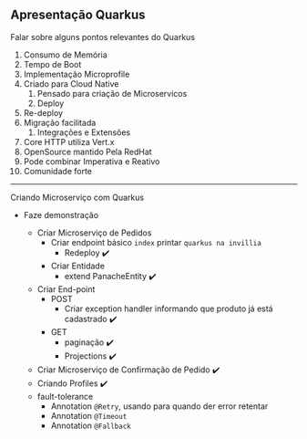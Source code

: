## Apresentação Quarkus

Falar sobre alguns pontos relevantes do Quarkus

1. Consumo de Memória
2. Tempo de Boot
3. Implementação Microprofile
4. Criado para Cloud Native
   1. Pensado para criação de Microservicos
   2. Deploy
5. Re-deploy
6. Migração facilitada
   1. Integrações e Extensões
7. Core HTTP utiliza Vert.x
8. OpenSource mantido Pela RedHat
9. Pode combinar Imperativa e Reativo
10. Comunidade forte

---

Criando Microserviço com Quarkus

- Faze demonstração

  - Criar Microserviço de Pedidos
    - Criar endpoint básico `index` printar `quarkus na invillia`
      - Redeploy :heavy_check_mark:
    - Criar Entidade
      - extend PanacheEntity :heavy_check_mark:
  - Criar End-point
      - POST
        - Criar exception handler informando que produto já está cadastrado :heavy_check_mark:
      - GET
        - paginação :heavy_check_mark:
        - Projections :heavy_check_mark:
  - Criar Microserviço de Confirmação de Pedido :heavy_check_mark:
  - Criando Profiles :heavy_check_mark:
  - fault-tolerance
    - Annotation `@Retry`, usando para quando der error retentar
    - Annotation `@Timeout`
    - Annotation `@Fallback`
  
